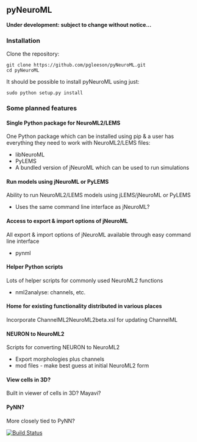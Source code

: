 ## pyNeuroML


**Under development: subject to change without notice...**

### Installation

Clone the repository:

    git clone https://github.com/pgleeson/pyNeuroML.git
    cd pyNeuroML
    
It should be possible to install pyNeuroML using just:

    sudo python setup.py install

### Some planned features

#### Single Python package for NeuroML2/LEMS

One Python package which can be installed using pip & a user has everything they need to work with NeuroML2/LEMS files:

- libNeuroML
- PyLEMS
- A bundled version of jNeuroML which can be used to run simulations

#### Run models using jNeuroML or PyLEMS

Ability to run NeuroML2/LEMS models using jLEMS/jNeuroML or PyLEMS

- Uses the same command line interface as jNeuroML?

#### Access to export & import options of jNeuroML

All export & import options of jNeuroML available through easy command line interface

- pynml

#### Helper Python scripts

Lots of helper scripts for commonly used NeuroML2 functions

- nml2analyse: channels, etc.

#### Home for existing functionality distributed in various places

Incorporate ChannelML2NeuroML2beta.xsl for updating ChannelML

#### NEURON to NeuroML2

Scripts for converting NEURON to NeuroML2
	
- Export morphologies plus channels
- mod files - make best guess at initial NeuroML2 form
	
#### View cells in 3D?

Built in viewer of cells in 3D? Mayavi?

#### PyNN?

More closely tied to PyNN?



[![Build Status](https://travis-ci.org/pgleeson/pyNeuroML.svg?branch=master)](https://travis-ci.org/pgleeson/pyNeuroML)
